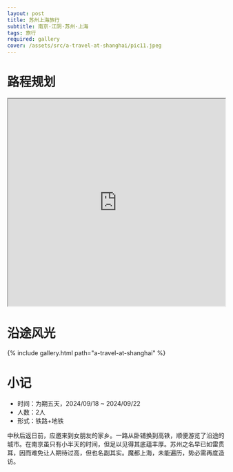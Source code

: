 ```yaml
---
layout: post
title: 苏州上海旅行
subtitle: 南京·江阴·苏州·上海
tags: 旅行
required: gallery
cover: /assets/src/a-travel-at-shanghai/pic11.jpeg
---
```


# 路程规划

<iframe src="https://www.google.com/maps/d/u/1/embed?mid=1SziR4sH6zxL1PNSkfD0yANunOEFCo9A&ehbc=2E312F&noprof=1" width="100%" height="480" loading="lazy"></iframe>

# 沿途风光

{% include gallery.html path="a-travel-at-shanghai" %}

# 小记

- 时间：为期五天，2024/09/18 ~ 2024/09/22
- 人数：2人
- 形式：铁路+地铁

中秋后返日前，应邀来到女朋友的家乡。一路从卧铺换到高铁，顺便游览了沿途的城市。在南京虽只有小半天的时间，但足以见得其底蕴丰厚。苏州之名早已如雷贯耳，因而难免让人期待过高，但也名副其实。魔都上海，未能遍历，势必需再度造访。
